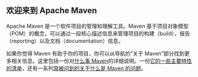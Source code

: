 ## 欢迎来到 Apache Maven
Apache Maven 是一个软件项目的管理和理解工具。Maven 基于项目对象模型（POM）的概念，可以通过一段核心描述信息来管理项目的构建（build），报告（reporting）以及文档（documentation）信息。

如果你觉得 Maven 有助于你的项目，你可以从导航的“关于 Maven”部分找到更多相关信息。这里包括一份对[什么事 Maven]()的详细说明。一份[它的一些主要特性的清单]()，还有一系列[常被问到的关于什么是 Maven 的问题]()。